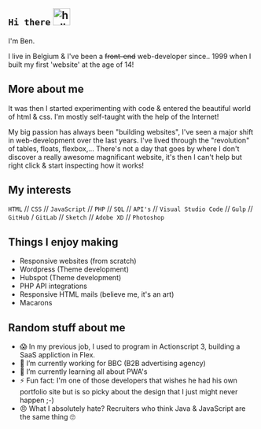 ## `Hi there` <img src="https://github.com/samfromaway/samfromaway/blob/master/.github/images/fire.gif?raw=true" alt="hello" width="35" height="35"/>

I'm Ben.

I live in Belgium & I've been a <del>front-end</del> web-developer since.. 1999 when I built my first 'website' at the age of 14!

## More about me

It was then I started experimenting with code & entered the beautiful world of html & css. I'm mostly self-taught with the help of the Internet!

My big passion has always been "building websites", I've seen a major shift in web-development over the last years. I've lived through the "revolution" of tables, floats, flexbox,... There's not a day that goes by where I don't discover a really awesome magnificant website, it's then I can't help but right click & start inspecting how it works!

## My interests

`HTML` // `CSS` // `JavaScript` // `PHP` // `SQL` // `API's` // `Visual Studio Code` // `Gulp` // `GitHub` / `GitLab` // `Sketch` // `Adobe XD` // `Photoshop`

## Things I enjoy making

- Responsive websites (from scratch)
- Wordpress (Theme development)
- Hubspot (Theme development)
- PHP API integrations
- Responsive HTML mails (believe me, it's an art)
- Macarons

## Random stuff about me

- 😱 In my previous job, I used to program in Actionscript 3, building a SaaS appliction in Flex.
- 🔭 I’m currently working for BBC (B2B advertising agency)
- 🌱 I’m currently learning all about PWA's
- ⚡ Fun fact: I'm one of those developers that wishes he had his own portfolio site but is so picky about the design that I just might never happen ;-)
- 😠 What I absolutely hate? Recruiters who think Java & JavaScript are the same thing 🙄
<!--
Services I've worked with:
Hubspot, Idomoo, Twilio, Showpad
 -->
